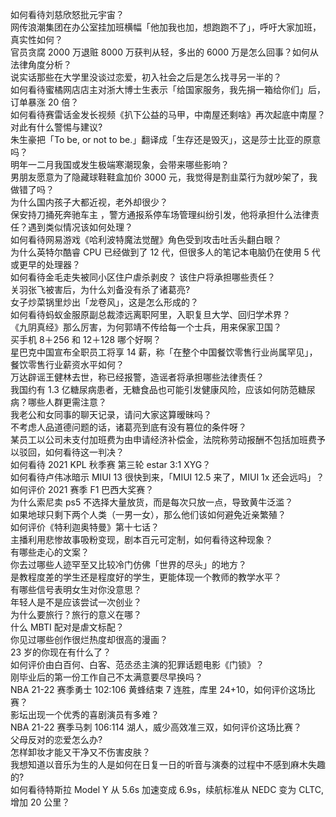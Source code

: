 如何看待刘慈欣怒批元宇宙？  
网传浪潮集团在办公室挂加班横幅「他加我也加，想跑跑不了」，呼吁大家加班，真实性如何？  
官员贪腐 2000 万退赃 8000 万获判从轻，多出的 6000 万是怎么回事？如何从法律角度分析？  
说实话那些在大学里没谈过恋爱，初入社会之后是怎么找寻另一半的？  
如何看待蜜橘网店店主对浙大博士生表示「给国家服务，我先捐一箱给你们」后，订单暴涨 20 倍？  
如何看待赛雷话金发长视频《扒下公益的马甲，中南屋还剩啥》再次起底中南屋？对此有什么警惕与建议?  
朱生豪把「To be, or not to be.」翻译成「生存还是毁灭」，这是莎士比亚的原意吗？  
明年一二月我国或发生极端寒潮现象，会带来哪些影响？  
男朋友愿意为了隐藏球鞋鞋盒加价 3000 元，我觉得是割韭菜行为就吵架了，我做错了吗？  
为什么国内孩子大都近视，老外却很少？  
保安持刀捅死奔驰车主 ，警方通报系停车场管理纠纷引发，他将承担什么法律责任？遇到类似情况该如何处理？  
如何看待网易游戏《哈利波特魔法觉醒》角色受到攻击吐舌头翻白眼？  
为什么英特尔酷睿 CPU 已经做到了 12 代，但很多人的笔记本电脑仍在使用 5 代或更早的处理器？  
如何看待金毛走失被同小区住户虐杀剥皮？ 该住户将承担哪些责任？  
关羽张飞被害后，为什么刘备没有杀了诸葛亮?  
女子炒菜锅里炒出「龙卷风」，这是怎么形成的？  
如何看待蚂蚁金服原副总裁漆远离职阿里，入职复旦大学、回归学术界？  
《九阴真经》那么厉害，为何郭靖不传给每一个士兵，用来保家卫国？  
买手机 8＋256 和 12＋128 哪个好啊？  
星巴克中国宣布全职员工将享 14 薪，称「在整个中国餐饮零售行业尚属罕见」，餐饮零售行业薪资水平如何？  
万达辟谣王健林去世，称已经报警，造谣者将承担哪些法律责任？  
我国约有 1.3 亿糖尿病患者，无糖食品也可能引发健康风险，应该如何防范糖尿病？哪些人群更需注意？  
我老公和女同事的聊天记录，请问大家这算暧昧吗？  
不考虑人品道德问题的话，诸葛亮到底有没有篡位的条件呀？  
某员工以公司未支付加班费为由申请经济补偿金，法院称劳动报酬不包括加班费予以驳回，如何看待这一判决？  
如何看待 2021 KPL 秋季赛 第三轮 estar 3:1 XYG？  
如何看待卢伟冰暗示 MIUI 13 很快到来，「MIUI 12.5 来了，MIUI 1x 还会远吗」？  
如何评价 2021 赛季 F1 巴西大奖赛？  
为什么索尼卖 ps5 不选择大量放货，而是每次只放一点，导致黄牛泛滥？  
如果地球只剩下两个人类（一男一女），那么他们该如何避免近亲繁殖？  
如何评价《特利迦奥特曼》第十七话？  
主播利用悲惨故事吸粉变现，剧本百元可定制，如何看待这种现象？  
有哪些走心的文案？  
你去过哪些人迹罕至又比较冷门仿佛「世界的尽头」的地方？  
是教程度差的学生还是程度好的学生，更能体现一个教师的教学水平？  
有哪些信号表明女生对你没意思？  
年轻人是不是应该尝试一次创业？  
为什么要旅行？旅行的意义在哪？  
什么 MBTI 配对是虐文标配？  
你见过哪些创作很烂热度却很高的漫画？  
23 岁的你现在有什么了？  
如何评价由白百何、白客、范丞丞主演的犯罪话题电影《门锁》？  
刚毕业后的第一份工作自己不太满意要尽早换吗？  
NBA 21-22 赛季勇士 102:106 黄蜂结束 7 连胜，库里 24+10，如何评价这场比赛？  
影坛出现一个优秀的喜剧演员有多难？  
NBA 21-22 赛季马刺 106:114 湖人，威少高效准三双，如何评价这场比赛？  
父母反对的恋爱怎么办?  
怎样卸妆才能又干净又不伤害皮肤？  
我想知道以音乐为生的人是如何在日复一日的听音与演奏的过程中不感到麻木失趣的?  
如何看待特斯拉 Model Y 从 5.6s 加速变成 6.9s，续航标准从 NEDC 变为 CLTC, 增加 20 公里？  
